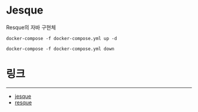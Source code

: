 # Jesque

Resque의 자바 구현체


```
docker-compose -f docker-compose.yml up -d

docker-compose -f docker-compose.yml down
```

[](http://localhost:5678/overview)

# 링크

-------
* [jesque](https://github.com/gresrun/jesque)
* [resque](https://github.com/resque/resque)
